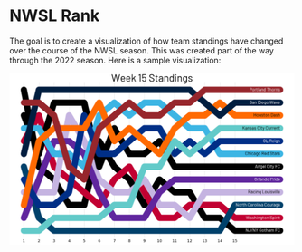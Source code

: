 # NWSL Rank

The goal is to create a visualization of how team standings have changed over
the course of the NWSL season. This was created part of the way through the
2022 season. Here is a sample visualization:

![2022 NWSL weekly rankings](week15.png)